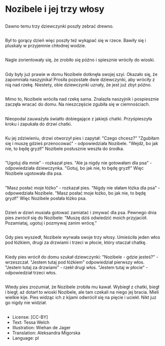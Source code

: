 # Nozibele i jej trzy włosy

##
Dawno temu trzy dziewczynki poszły zebrać drewno.

##
Był to gorący dzień więc poszły też wykąpać się w rzece. Bawiły się i pluskały w przyjemnie chłodnej wodzie.

##
Nagle zorientowały się, że zrobiło się późno i spiesznie wróciły do wioski.

##
Gdy były już prawie w domu Nozibele dotknęła swojej szyi. Okazało się, że zapomniała naszyjnika! Prosiła pozostałe dwie dziewczynki, aby wróciły z nią nad rzekę. Niestety, obie dziewczynki uznały, że jest już zbyt późno.

##
Mimo to, Nozibele wróciła nad rzekę sama. Znalazła naszyjnik i pospiesznie zaczęła wracać do domu. Na nieszczęście zgubiła się w ciemnościach.

##
Nieopodal zauważyła światło dobiegające z jakiejś chatki. Przyśpieszyła kroku i zapukała do drzwi chatki.

##
Ku jej zdziwieniu, drzwi otworzył pies i zapytał: "Czego chcesz?" "Zgubiłam się i muszę gdzieś przenocować" - odpowiedziała Nozibele. "Wejdź, bo jak nie, to będę gryzł!" Nozibele posłusznie weszła do środka.

##
"Ugotuj dla mnie" - rozkazał pies. "Ale ja nigdy nie gotowałam dla psa" - odpowiedziała dziewczynka. "Gotuj, bo jak nie, to będę gryzł!" Więc Nozibele ugotowała dla psa.

##
"Masz posłać moje łóżko" - rozkazał pies. "Nigdy nie słałam łóżka dla psa" - odpowedziała Nozibele. "Masz posłać moje łożko, bo jak nie, to będę gryzł!" Więc Nozibele posłała łóżko psa.

##
Dzień w dzień musiała gotować zamiatać i zmywać dla psa. Pewnego dnia pies zwrócił się do Nozibele: "Muszę dziś odwiedzić moich przyjaciół. Pozamiataj, ugotuj i pozmywaj zanim wrócę."

##
Gdy pies wyszedł, Nozibele wyrwała swoje trzy włosy. Umieściła jeden włos pod łóżkiem, drugi za drzwiami i trzeci w płocie, który otaczał chatkę.

##
Kiedy pies wrócił do domu szukał dziewczynki: "Nozibele - gdzie jesteś?" - wrzeszczał. "Jestem tutaj pod łóżkiem" odpowiedział pierwszy włos. "Jestem tutaj za drzwiami" - rzekł drugi włos. "Jestem tutaj w płocie" - odpowiedział trzeci włos.

##
Wtedy pies zrozumiał, że Nozibele zrobiła mu kawał. Wybiegł z chatki, biegł i biegł, aż dotarł to wioski Nozibele, ale tam czekali na niego jej bracia. Mieli wielkie kije. Pies widząc ich z kijami odwrócił się na pięcie i uciekł. Nikt juz go nigdy nie widział.

##
* License: [CC-BY]
* Text: Tessa Welch
* Illustration: Wiehan de Jager
* Translation: Aleksandra Migorska
* Language: pl
